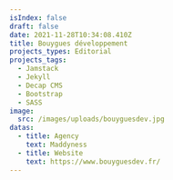 ```yaml
---
isIndex: false
draft: false
date: 2021-11-28T10:34:08.410Z
title: Bouygues développement
projects_types: Editorial
projects_tags:
  - Jamstack
  - Jekyll
  - Decap CMS
  - Bootstrap
  - SASS
image:
  src: /images/uploads/bouyguesdev.jpg
datas:
  - title: Agency
    text: Maddyness
  - title: Website
    text: https://www.bouyguesdev.fr/
---
```

